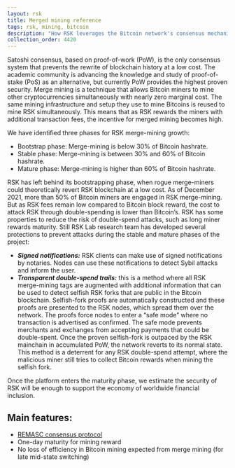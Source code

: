 ```yaml
---
layout: rsk
title: Merged mining reference
tags: rsk, mining, bitcoin
description: "How RSK leverages the Bitcoin network's consensus mechanism for its own secruity, and adds additional features to prevent double spending"
collection_order: 4420
---
```


Satoshi consensus, based on proof-of-work (PoW), is the only consensus system that prevents the rewrite of blockchain history at a low cost. The academic community is advancing the knowledge and study of proof-of-stake (PoS) as an alternative, but currently PoW provides the highest proven security. Merge mining is a technique that allows Bitcoin miners to mine other cryptocurrencies simultaneously with nearly zero marginal cost. The same mining infrastructure and setup they use to mine Bitcoins is reused to mine RSK simultaneously. This means that as RSK rewards the miners with additional transaction fees, the incentive for merged mining becomes high.

 We have identified three phases for RSK merge-mining growth:

- Bootstrap phase: Merge-mining is below 30% of Bitcoin hashrate.
- Stable phase: Merge-mining is between 30% and 60% of Bitcoin hashrate.
- Mature phase: Merge-mining is higher than 60% of Bitcoin hashrate.

RSK has left behind its bootstrapping phase, when rogue merge-miners could theoretically revert RSK blockchain at a low cost. As of December 2021, more than 50% of Bitcoin miners are engaged in RSK merge-mining. But as RSK fees remain low compared to Bitcoin block reward, the cost to attack RSK through double-spending is lower than Bitcoin’s.
RSK has some properties to reduce the risk of double-spend attacks, such as long miner rewards maturity. Still RSK Lab research team has developed several protections to prevent attacks during the stable and mature phases of the project:

* ___Signed notifications:___ RSK clients can make use of signed notifications by notaries. Nodes can use these notifications to detect Sybil attacks and inform the user.
* ___Transparent double-spend trails:___ this is a method where all RSK merge-mining tags are augmented with additional information that can be used to detect selfish RSK forks that are public in the Bitcoin blockchain. Selfish-fork proofs are automatically constructed and these proofs are presented to the RSK nodes, which spread them over the network. The proofs force nodes to enter a “safe mode” where no transaction is advertised as confirmed. The safe mode prevents merchants and exchanges from accepting payments that could be double-spent. Once the proven selfish-fork is outpaced by the RSK mainchain in accumulated PoW, the network reverts to its normal state. This method is a deterrent for any RSK double-spend attempt, where the malicious miner still tries to collect Bitcoin rewards when mining the selfish fork.

Once the platform enters the maturity phase, we estimate the security of RSK will be enough to support the economy of worldwide financial inclusion.

## Main features:

- [REMASC consensus protocol](/rsk/architecture/mining/remasc/)
- One-day maturity for mining reward
- No loss of efficiency in Bitcoin mining expected from merge mining (for late mid-state switching)
